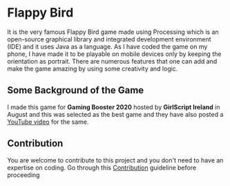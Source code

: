 # Flappy Bird

It is the very famous Flappy Bird game made using Processing which is an open-source graphical library and integrated development environment (IDE) and it uses Java as a language. As I have coded the game on my phone, I have made it to be playable on mobile devices only by keeping the orientation as portrait. There are numerous features that one can add and make the game amazing by using some creativity and logic.

## Some Background of the Game
I made this game for **Gaming Booster 2020** hosted by **GirlScript Ireland** in August and this was selected as the best game and they have also posted a [YouTube video](https://youtu.be/-MlAVoGSL1U) for the same.

## Contribution
You are welcome to contribute to this project and you don't need to have an expertise on coding. Go through this [Contribution](Contribution.md) guideline before proceeding